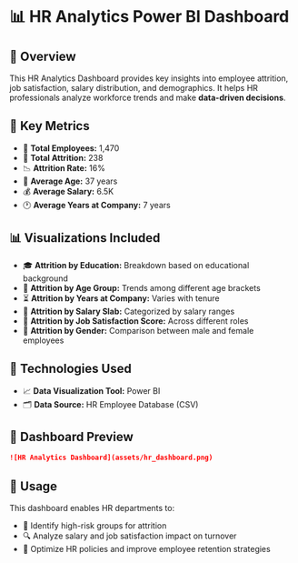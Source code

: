 
# 📊 HR Analytics Power BI Dashboard

## 📝 Overview

This HR Analytics Dashboard provides key insights into employee attrition, job satisfaction, salary distribution, and demographics. It helps HR professionals analyze workforce trends and make **data-driven decisions**.


## 🔢 Key Metrics

* 👥 **Total Employees:** 1,470
* 🔄 **Total Attrition:** 238
* 📉 **Attrition Rate:** 16%
* 🎂 **Average Age:** 37 years
* 💰 **Average Salary:** 6.5K
* 🕐 **Average Years at Company:** 7 years


## 📊 Visualizations Included

* 🎓 **Attrition by Education:** Breakdown based on educational background
* 👵 **Attrition by Age Group:** Trends among different age brackets
* ⏳ **Attrition by Years at Company:** Varies with tenure
* 💸 **Attrition by Salary Slab:** Categorized by salary ranges
* 🙂 **Attrition by Job Satisfaction Score:** Across different roles
* 🚻 **Attrition by Gender:** Comparison between male and female employees


## 🧰 Technologies Used

* 📈 **Data Visualization Tool:** Power BI
* 🗂️ **Data Source:** HR Employee Database (CSV)


## 📌 Dashboard Preview


```markdown
![HR Analytics Dashboard](assets/hr_dashboard.png)
```

## 🎯 Usage

This dashboard enables HR departments to:

* 🧠 Identify high-risk groups for attrition
* 🔍 Analyze salary and job satisfaction impact on turnover
* 📑 Optimize HR policies and improve employee retention strategies
